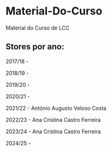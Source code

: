 # Material-Do-Curso
Material do Curso de LCC

## Stores por ano:

2017/18 -

2018/19 - 

2019/20 -

2020/21 -

2021/22 - António Augusto Veloso Costa

2022/23 - Ana Cristina Castro Ferreira

2023/24 - Ana Cristina Castro Ferreira

2024/25 - 

